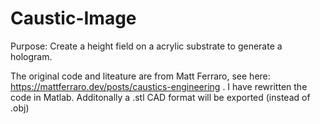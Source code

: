 # Caustic-Image

Purpose: Create a height field on a acrylic substrate to generate a hologram.

The original code and liteature are from Matt Ferraro, see here: https://mattferraro.dev/posts/caustics-engineering .
I have rewritten the code in Matlab. Additonally a .stl CAD format will be exported (instead of .obj)
